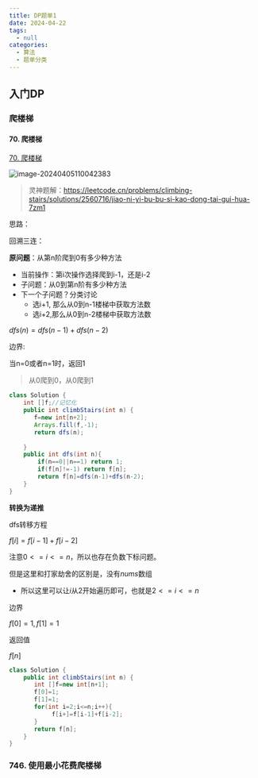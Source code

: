 ```yaml
---
title: DP题单1
date: 2024-04-22
tags: 
  - null
categories:  
  - 算法
  - 题单分类
---
```


## 入门DP

### 爬楼梯

#### 70. 爬楼梯

[70. 爬楼梯](https://leetcode.cn/problems/climbing-stairs/)

![image-20240405110042383](https://typora-1309665611.cos.ap-nanjing.myqcloud.com/typora/image-20240405110042383.png)

> 灵神题解：https://leetcode.cn/problems/climbing-stairs/solutions/2560716/jiao-ni-yi-bu-bu-si-kao-dong-tai-gui-hua-7zm1

思路：

回溯三连：

**原问题**：从第n阶爬到0有多少种方法

- 当前操作：第i次操作选择爬到i-1，还是i-2
- 子问题：从0到第n阶有多少种方法
- 下一个子问题？分类讨论
  - 选i+1, 那么从0到n-1楼梯中获取方法数
  - 选i+2,那么从0到n-2楼梯中获取方法数

$dfs(n)=dfs(n-1)+dfs(n-2)$​

边界:

当n=0或者n=1时，返回1

> 从0爬到0，从0爬到1

```java
class Solution {
    int []f;//记忆化
    public int climbStairs(int n) {
       f=new int[n+2];
       Arrays.fill(f,-1);
       return dfs(n);
      
    }
    public int dfs(int n){
        if(n==0||n==1) return 1;
        if(f[n]!=-1) return f[n];
        return f[n]=dfs(n-1)+dfs(n-2);
    }
}
```

**转换为递推**

dfs转移方程

$f[i]=f[i-1]+f[i-2]$​

注意$0<=i<=n$，所以也存在负数下标问题。

但是这里和打家劫舍的区别是，没有$nums$数组

- 所以这里可以让$i$从2开始遍历即可，也就是$2<=i<=n$

边界

$f[0]=1,f[1]=1$

返回值

$f[n]$

```java
class Solution {
    public int climbStairs(int n) {
       int []f=new int[n+1];
       f[0]=1;
       f[1]=1;
       for(int i=2;i<=n;i++){
            f[i+]=f[i-1]+f[i-2];
       }
       return f[n];  
    }
}
```

### 746. 使用最小花费爬楼梯

